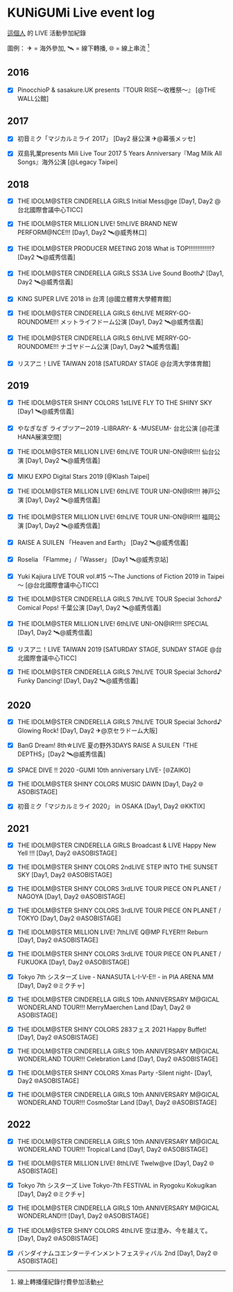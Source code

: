 # KUNiGUMi Live event log

[這個人](https://www.plurk.com/TzuLum) 的 LIVE 活動參加紀錄

圖例： ✈ = 海外參加, 🛰 = 線下轉播, 🌐 = 線上串流 [^online-streaming-1]


## 2016

- [x] PinocchioP & sasakure.UK presents『TOUR RISE～收穫祭～』 [@THE WALL公館]


## 2017

- [x] 初音ミク「マジカルミライ 2017」 [Day2 昼公演 ✈@幕張メッセ]
- [x] 双島乳業presents Mili Live Tour 2017 5 Years Anniversary『Mag Milk All Songs』海外公演 [@Legacy Taipei]


## 2018

- [x] THE IDOLM@STER CINDERELLA GIRLS Initial Mess@ge [Day1, Day2 @台北國際會議中心TICC]
- [x] THE IDOLM@STER MILLION LIVE! 5thLIVE BRAND NEW PERFORM@NCE!!! [Day1, Day2 🛰@威秀林口]
- [x] THE IDOLM@STER PRODUCER MEETING 2018 What is TOP!!!!!!!!!!!!!? [Day2 🛰@威秀信義]
- [x] THE IDOLM@STER CINDERELLA GIRLS SS3A Live Sound Booth♪ [Day1, Day2 🛰@威秀信義]
- [x] KING SUPER LIVE 2018 in 台湾 [@國立體育大學體育館]
- [x] THE IDOLM@STER CINDERELLA GIRLS 6thLIVE MERRY-GO-ROUNDOME!!! メットライフドーム公演 [Day1, Day2 🛰@威秀信義]
- [x] THE IDOLM@STER CINDERELLA GIRLS 6thLIVE MERRY-GO-ROUNDOME!!! ナゴヤドーム公演 [Day1, Day2 🛰威秀信義]
- [x] リスアニ！LIVE TAIWAN 2018 [SATURDAY STAGE @台湾大学体育館]


## 2019

- [x] THE IDOLM@STER SHINY COLORS 1stLIVE FLY TO THE SHINY SKY [Day1 🛰@威秀信義]
- [x] やなぎなぎ ライブツアー2019 -LIBRARY- & -MUSEUM- 台北公演 [@花漾HANA展演空間]
- [x] THE IDOLM@STER MILLION LIVE! 6thLIVE TOUR UNI-ON@IR!!!! 仙台公演 [Day1, Day2 🛰@威秀信義]
- [x] MIKU EXPO Digital Stars 2019 [@Klash Taipei]
- [x] THE IDOLM@STER MILLION LIVE! 6thLIVE TOUR UNI-ON@IR!!!! 神戸公演 [Day1, Day2 🛰@威秀信義]
- [x] THE IDOLM@STER MILLION LIVE! 6thLIVE TOUR UNI-ON@IR!!!! 福岡公演 [Day1, Day2 🛰@威秀信義]
- [x] RAISE A SUILEN 「Heaven and Earth」 [Day2 🛰@威秀信義]
- [x] Roselia 「Flamme」/「Wasser」 [Day1 🛰@威秀京站]
- [x] Yuki Kajiura LIVE TOUR vol.#15 ～The Junctions of Fiction 2019 in Taipei～ [@台北國際會議中心TICC]
- [x] THE IDOLM@STER CINDERELLA GIRLS 7thLIVE TOUR Special 3chord♪ Comical Pops! 千葉公演 [Day1, Day2 🛰@威秀信義]
- [x] THE IDOLM@STER MILLION LIVE! 6thLIVE UNI-ON@IR!!!! SPECIAL [Day1, Day2 🛰@威秀信義]
- [x] リスアニ！LIVE TAIWAN 2019 [SATURDAY STAGE, SUNDAY STAGE @台北國際會議中心TICC]
- [x] THE IDOLM@STER CINDERELLA GIRLS 7thLIVE TOUR Special 3chord♪ Funky Dancing! [Day1, Day2 🛰@威秀信義]


## 2020

- [x] THE IDOLM@STER CINDERELLA GIRLS 7thLIVE TOUR Special 3chord♪ Glowing Rock! [Day1, Day2 ✈@京セラドーム大阪]
- [x] BanG Dream! 8th☆LIVE 夏の野外3DAYS RAISE A SUILEN「THE DEPTHS」[Day2 🛰@威秀信義]
- [x] SPACE DIVE !! 2020 -GUMI 10th anniversary LIVE- [🌐ZAIKO]
- [x] THE IDOLM@STER SHINY COLORS MUSIC DAWN [Day1, Day2 🌐ASOBISTAGE]
- [x] 初音ミク「マジカルミライ 2020」 in OSAKA [Day1, Day2 🌐KKTIX]


## 2021

- [x] THE IDOLM@STER CINDERELLA GIRLS Broadcast & LIVE Happy New Yell !!! [Day1, Day2 🌐ASOBISTAGE]
- [x] THE IDOLM@STER SHINY COLORS 2ndLIVE STEP INTO THE SUNSET SKY [Day1, Day2 🌐ASOBISTAGE]
- [x] THE IDOLM@STER SHINY COLORS 3rdLIVE TOUR PIECE ON PLANET / NAGOYA [Day1, Day2 🌐ASOBISTAGE]
- [x] THE IDOLM@STER SHINY COLORS 3rdLIVE TOUR PIECE ON PLANET / TOKYO [Day1, Day2 🌐ASOBISTAGE]
- [x] THE IDOLM@STER MILLION LIVE! 7thLIVE Q@MP FLYER!!! Reburn [Day1, Day2 🌐ASOBISTAGE]
- [x] THE IDOLM@STER SHINY COLORS 3rdLIVE TOUR PIECE ON PLANET / FUKUOKA [Day1, Day2 🌐ASOBISTAGE]
- [x] Tokyo 7th シスターズ Live - NANASUTA L-I-V-E!! - in PIA ARENA MM [Day1, Day2 🌐ミクチャ]
- [x] THE IDOLM@STER CINDERELLA GIRLS 10th ANNIVERSARY M@GICAL WONDERLAND TOUR!!! MerryMaerchen Land [Day1, Day2 🌐ASOBISTAGE]
- [x] THE IDOLM@STER SHINY COLORS 283フェス 2021 Happy Buffet! [Day1, Day2 🌐ASOBISTAGE]
- [x] THE IDOLM@STER CINDERELLA GIRLS 10th ANNIVERSARY M@GICAL WONDERLAND TOUR!!! Celebration Land [Day1, Day2 🌐ASOBISTAGE]
- [x] THE IDOLM@STER SHINY COLORS Xmas Party -Silent night- [Day1, Day2 🌐ASOBISTAGE]
- [x] THE IDOLM@STER CINDERELLA GIRLS 10th ANNIVERSARY M@GICAL WONDERLAND TOUR!!! CosmoStar Land [Day1, Day2 🌐ASOBISTAGE]



## 2022

- [x] THE IDOLM@STER CINDERELLA GIRLS 10th ANNIVERSARY M@GICAL WONDERLAND TOUR!!! Tropical Land [Day1, Day2 🌐ASOBISTAGE]
- [x] THE IDOLM@STER MILLION LIVE! 8thLIVE Twelw@ve [Day1, Day2 🌐ASOBISTAGE]
- [x] Tokyo 7th シスターズ Live Tokyo-7th FESTIVAL in Ryogoku Kokugikan [Day1, Day2 🌐ミクチャ]
- [x] THE IDOLM@STER CINDERELLA GIRLS 10th ANNIVERSARY M@GICAL WONDERLAND!!! [Day1, Day2 🌐ASOBISTAGE]
- [x] THE IDOLM@STER SHINY COLORS 4thLIVE 空は澄み、今を越えて。 [Day1, Day2 🌐ASOBISTAGE]
- [x] バンダイナムコエンターテインメントフェスティバル 2nd [Day1, Day2 🌐ASOBISTAGE]


[^online-streaming-1]: 線上轉播僅紀錄付費參加活動
